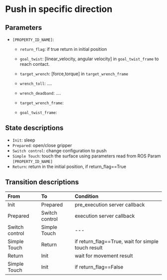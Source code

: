 # Push in specific direction

## Parameters


- `[PROPERTY_ID_NAME]`:
  - `return_flag`: if true return in initial position
  - `goal_twist`: [linear_velocity, angular velocity] in `goal_twist_frame` to reach contact.

  - `target_wrench`: [force,torque] in `target_wrench_frame`

  - `wrench_toll`: ....
  - `wrench_deadband`: ....
  - `target_wrench_frame`:
  - `goal_twist_frame`:


## State descriptions
- `Init`: sleep
- `Prepared`: open/close gripper
- `Switch control`: change configuration to push
- `Simple Touch`: touch the surface using parameters read from ROS Param `[PROPERTY_ID_NAME]` 
- `Return`: return in the initial position, if return_flag==True

## Transition descriptions

From | To | Condition |
:------------ | :------------- | :------------ |
Init | Prepared | pre_execution server callback |
Prepared | Switch control | execution server callback |
Switch control | Simple Touch | --- |
Simple Touch | Return | if return_flag==True, wait for simple touch result |
Return | Init |  wait for movement result |
Simple Touch | Init | if return_flag==False |
